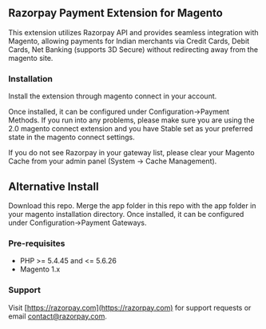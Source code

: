 ## Razorpay Payment Extension for Magento

This extension utilizes Razorpay API and provides seamless integration with Magento, allowing payments for Indian merchants via Credit Cards, Debit Cards, Net Banking (supports 3D Secure) without redirecting away from the magento site.

### Installation

Install the extension through magento connect in your account. 

Once installed, it can be configured under Configuration->Payment Methods. If you run into any problems, please make sure you are using the 2.0 magento connect extension and you have Stable set as your preferred state in the magento connect settings.

If you do not see Razorpay in your gateway list, please clear your Magento Cache from your admin
panel (System -> Cache Management).

## Alternative Install

Download this repo. Merge the app folder in this repo with the app folder in your magento installation directory. Once installed, it can be configured under Configuration->Payment Gateways.

### Pre-requisites
- PHP >= 5.4.45 and <= 5.6.26
- Magento 1.x

### Support

Visit [https://razorpay.com](https://razorpay.com) for support requests or email contact@razorpay.com.
